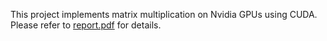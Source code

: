 This project implements matrix multiplication on Nvidia GPUs using CUDA. Please refer to [report.pdf]() for details.